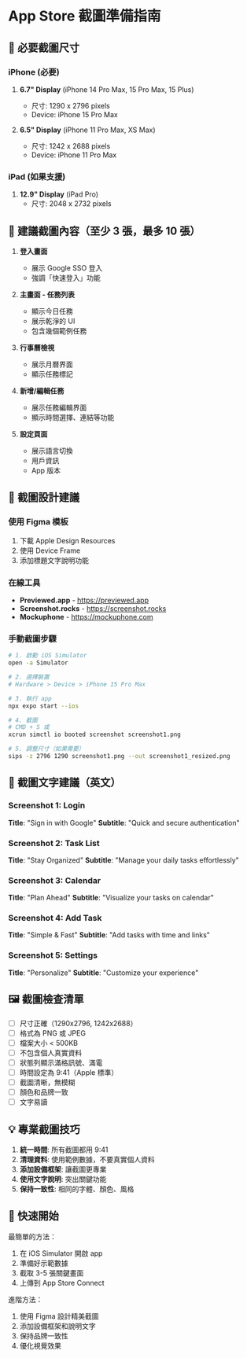 # App Store 截圖準備指南

## 📱 必要截圖尺寸

### iPhone (必要)

1. **6.7" Display** (iPhone 14 Pro Max, 15 Pro Max, 15 Plus)

   - 尺寸: 1290 x 2796 pixels
   - Device: iPhone 15 Pro Max

2. **6.5" Display** (iPhone 11 Pro Max, XS Max)
   - 尺寸: 1242 x 2688 pixels
   - Device: iPhone 11 Pro Max

### iPad (如果支援)

1. **12.9" Display** (iPad Pro)
   - 尺寸: 2048 x 2732 pixels

## 📸 建議截圖內容（至少 3 張，最多 10 張）

1. **登入畫面**

   - 展示 Google SSO 登入
   - 強調「快速登入」功能

2. **主畫面 - 任務列表**

   - 顯示今日任務
   - 展示乾淨的 UI
   - 包含幾個範例任務

3. **行事曆檢視**

   - 展示月曆界面
   - 顯示任務標記

4. **新增/編輯任務**

   - 展示任務編輯界面
   - 顯示時間選擇、連結等功能

5. **設定頁面**
   - 展示語言切換
   - 用戶資訊
   - App 版本

## 🎨 截圖設計建議

### 使用 Figma 模板

1. 下載 Apple Design Resources
2. 使用 Device Frame
3. 添加標題文字說明功能

### 在線工具

- **Previewed.app** - https://previewed.app
- **Screenshot.rocks** - https://screenshot.rocks
- **Mockuphone** - https://mockuphone.com

### 手動截圖步驟

```bash
# 1. 啟動 iOS Simulator
open -a Simulator

# 2. 選擇裝置
# Hardware > Device > iPhone 15 Pro Max

# 3. 執行 app
npx expo start --ios

# 4. 截圖
# CMD + S 或
xcrun simctl io booted screenshot screenshot1.png

# 5. 調整尺寸（如果需要）
sips -z 2796 1290 screenshot1.png --out screenshot1_resized.png
```

## 📝 截圖文字建議（英文）

### Screenshot 1: Login

**Title**: "Sign in with Google"
**Subtitle**: "Quick and secure authentication"

### Screenshot 2: Task List

**Title**: "Stay Organized"
**Subtitle**: "Manage your daily tasks effortlessly"

### Screenshot 3: Calendar

**Title**: "Plan Ahead"
**Subtitle**: "Visualize your tasks on calendar"

### Screenshot 4: Add Task

**Title**: "Simple & Fast"
**Subtitle**: "Add tasks with time and links"

### Screenshot 5: Settings

**Title**: "Personalize"
**Subtitle**: "Customize your experience"

## 🖼️ 截圖檢查清單

- [ ] 尺寸正確（1290x2796, 1242x2688）
- [ ] 格式為 PNG 或 JPEG
- [ ] 檔案大小 < 500KB
- [ ] 不包含個人真實資料
- [ ] 狀態列顯示滿格訊號、滿電
- [ ] 時間設定為 9:41（Apple 標準）
- [ ] 截圖清晰，無模糊
- [ ] 顏色和品牌一致
- [ ] 文字易讀

## 💡 專業截圖技巧

1. **統一時間**: 所有截圖都用 9:41
2. **清理資料**: 使用範例數據，不要真實個人資料
3. **添加設備框架**: 讓截圖更專業
4. **使用文字說明**: 突出關鍵功能
5. **保持一致性**: 相同的字體、顏色、風格

## 🎯 快速開始

最簡單的方法：

1. 在 iOS Simulator 開啟 app
2. 準備好示範數據
3. 截取 3-5 張關鍵畫面
4. 上傳到 App Store Connect

進階方法：

1. 使用 Figma 設計精美截圖
2. 添加設備框架和說明文字
3. 保持品牌一致性
4. 優化視覺效果
